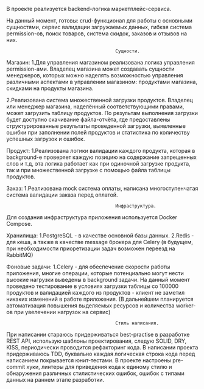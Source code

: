 В проекте реализуется backend-логика маркетплейс-сервиса.

На данный момент, готовы: crud-функционал для работы с основными сущностями, сервис валидации загружаемых
данных, гибкая система permission-ов, поиск товаров, система скидок, заказов и отзывов на них.

                                            Сущности.
  Магазин:
1.Для управления магазином реализована логика управления permission-ами.
Владелец магазина может создавать сущности менеджеров, которых можно наделять возможностью управления
различными аспектами в управлении магазином: продуктами магазина, скидками на продукты магазина.

2.Реализована система множественной загрузки продуктов. Владелец или менеджер магазина, наделённый соответствующими
правами, может загрузить таблицу продуктов. По результам выполнения загрузки будет доступно скачивание файла-отчёта,
где предоставлены структурированные результаты проведенной загрузки, выявленные ошибки при заполнении полей продуктов
и статистика по количеству успешных загрузок и ошибок.

  Продукт:
1.Реализована логики валидации каждого продукта, которая в background-е проверяет каждую позицию
на содержание запрещенных слов и т.д, эта логика работает как при одиночной загрузке продукта, так и 
при множественной загрузке с помощью файла таблицы продуктов.

  Заказ:
1.Реализована mock система оплаты, написана многоступенчатая система валидации заказа перед оплатой.

                                            Инфраструктура.
Для создания инфраструктура приложения используется Docker Compose.

  Хранилища:
1.PostgreSQL - в качестве основной базы данных.
2.Redis - для кеша, а также в качестве message брокера для Celery (в будущем, при необходимости приоретизации задач возможен 
переезд на RabbitMQ)

  Фоновые задачи:
1.Celery - для обеспечение скорости работы приложения, многие операции, которые потенциально могут нести высокие
нагрузки выведены в background задачи. На данный момент проведено тестирование в условиях загрузки таблицы со 100000 продуктов и 
валидацией каждого из продуктов - клиент не заметил никаких изменений в работе приложения. (В дальнейшем планируется автоматизация
повышения выделяемых ресурсов и количества worker-ов при увелечении нагрузок на сервис)


                                            Стиль написания.
При написании стараюсь придерживаться best-practise в разработке REST API, использую шаблоны проектирования, следую SOLID, DRY, KISS,
периодически проводится рефакторинг кода.
В написании проекта придерживаюсь TDD, буквально каждая логическая строка кода перед написанием покрывается юнит-тестами.
В проекте настроены pre-commit хуки, линтеры для приведения кода к единому стилю и обнаружения различных стилистических ошибок,
ошибок с типами данных на раннем этапе разработки.

